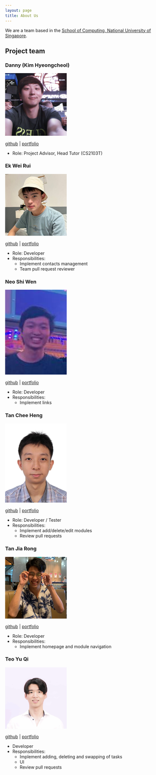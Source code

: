 ```yaml
---
layout: page
title: About Us
---
```


We are a team based in the [School of Computing, National University of Singapore](http://www.comp.nus.edu.sg).

## Project team

### Danny (Kim Hyeongcheol)

<img src="./images/bluesky0911.png" width="200px">

[github](https://github.com/bluesky0911) |
[portfolio](team/bluesky0911.md)

* Role: Project Advisor, Head Tutor (CS2103T)

### Ek Wei Rui

<img src="./images/ekweirui.png" width="200px">

[github](https://github.com/ekweirui) |
[portfolio](team/ekweirui.md)

* Role: Developer
* Responsibilities:
  * Implement contacts management
  * Team pull request reviewer

### Neo Shi Wen

<img src="./images/shwene.png" width="200px">

[github](http://github.com/shwene) |
[portfolio](team/shwene.md)

* Role: Developer
* Responsibilities:
  * Implement links

### Tan Chee Heng

<img src="./images/cheeheng.png" width="200px">

[github](http://github.com/cheeheng) |
[portfolio](team/cheeheng.md)

* Role: Developer / Tester
* Responsibilities:
  * Implement add/delete/edit modules
  * Review pull requests

### Tan Jia Rong

<img src="./images/tan-jia-rong.png" width="200px">

[github](https://github.com/Tan-Jia-Rong) |
[portfolio](team/tan-jia-rong.md)

* Role: Developer
* Responsibilities:
  * Implement homepage and module navigation

### Teo Yu Qi


<img src="./images/teoyuqi.png" width="200px">

[github](http://github.com/teoyuqi) |
[portfolio](team/teoyuqi.md)
* Developer
* Responsibilities:
  * Implement adding, deleting and swapping of tasks
  * UI
  * Review pull requests
